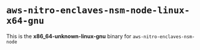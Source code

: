 # `aws-nitro-enclaves-nsm-node-linux-x64-gnu`

This is the **x86_64-unknown-linux-gnu** binary for `aws-nitro-enclaves-nsm-node`
